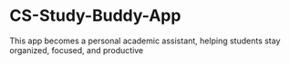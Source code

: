 # CS-Study-Buddy-App
This app becomes a personal academic assistant, helping students stay organized, focused, and productive
